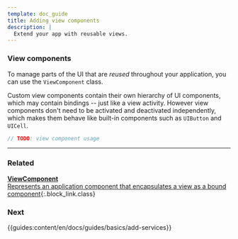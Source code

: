 ```yaml
---
template: doc_guide
title: Adding view components
description: |
  Extend your app with reusable views.
---
```


<section>

### View components

To manage parts of the UI that are _reused_ throughout your application, you can use the `ViewComponent` class.

Custom view components contain their own hierarchy of UI components, which may contain bindings -- just like a view activity. However view components don't need to be activated and deactivated independently, which makes them behave like built-in components such as `UIButton` and `UICell`.

</section>

```typescript
// TODO: view component usage
```

---

<footer>

### Related

[**ViewComponent**<br>Represents an application component that encapsulates a view as a bound component](/docs/ref/ViewComponent){:.block_link.class}

### Next

{{guides:content/en/docs/guides/basics/add-services}}

</footer>
